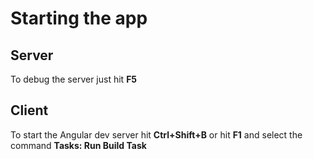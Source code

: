 # Starting the app

## Server

To debug the server just hit **F5**

## Client

To start the Angular dev server hit **Ctrl+Shift+B** or hit **F1** and select the command **Tasks: Run Build Task**